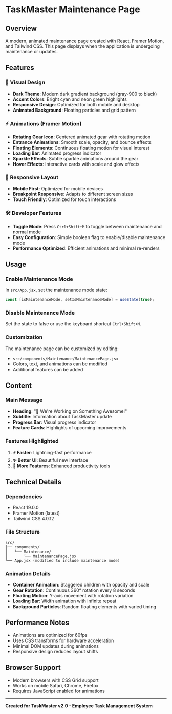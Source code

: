 # TaskMaster Maintenance Page

## Overview

A modern, animated maintenance page created with React, Framer Motion, and Tailwind CSS. This page displays when the application is undergoing maintenance or updates.

## Features

### 🎨 Visual Design
- **Dark Theme**: Modern dark gradient background (gray-900 to black)
- **Accent Colors**: Bright cyan and neon green highlights
- **Responsive Design**: Optimized for both mobile and desktop
- **Animated Background**: Floating particles and grid pattern

### ⚡ Animations (Framer Motion)
- **Rotating Gear Icon**: Centered animated gear with rotating motion
- **Entrance Animations**: Smooth scale, opacity, and bounce effects
- **Floating Elements**: Continuous floating motion for visual interest
- **Loading Bar**: Animated progress indicator
- **Sparkle Effects**: Subtle sparkle animations around the gear
- **Hover Effects**: Interactive cards with scale and glow effects

### 📱 Responsive Layout
- **Mobile First**: Optimized for mobile devices
- **Breakpoint Responsive**: Adapts to different screen sizes
- **Touch Friendly**: Optimized for touch interactions

### 🛠️ Developer Features
- **Toggle Mode**: Press `Ctrl+Shift+M` to toggle between maintenance and normal mode
- **Easy Configuration**: Simple boolean flag to enable/disable maintenance mode
- **Performance Optimized**: Efficient animations and minimal re-renders

## Usage

### Enable Maintenance Mode
In `src/App.jsx`, set the maintenance mode state:

```javascript
const [isMaintenanceMode, setIsMaintenanceMode] = useState(true);
```

### Disable Maintenance Mode
Set the state to false or use the keyboard shortcut `Ctrl+Shift+M`.

### Customization
The maintenance page can be customized by editing:
- `src/components/Maintenance/MaintenancePage.jsx`
- Colors, text, and animations can be modified
- Additional features can be added

## Content

### Main Message
- **Heading**: "🚧 We're Working on Something Awesome!"
- **Subtitle**: Information about TaskMaster update
- **Progress Bar**: Visual progress indicator
- **Feature Cards**: Highlights of upcoming improvements

### Features Highlighted
1. **⚡ Faster**: Lightning-fast performance
2. **✨ Better UI**: Beautiful new interface  
3. **🚀 More Features**: Enhanced productivity tools

## Technical Details

### Dependencies
- React 19.0.0
- Framer Motion (latest)
- Tailwind CSS 4.0.12

### File Structure
```
src/
├── components/
│   └── Maintenance/
│       └── MaintenancePage.jsx
└── App.jsx (modified to include maintenance mode)
```

### Animation Details
- **Container Animation**: Staggered children with opacity and scale
- **Gear Rotation**: Continuous 360° rotation every 8 seconds
- **Floating Motion**: Y-axis movement with rotation variation
- **Loading Bar**: Width animation with infinite repeat
- **Background Particles**: Random floating elements with varied timing

## Performance Notes

- Animations are optimized for 60fps
- Uses CSS transforms for hardware acceleration
- Minimal DOM updates during animations
- Responsive design reduces layout shifts

## Browser Support

- Modern browsers with CSS Grid support
- Works on mobile Safari, Chrome, Firefox
- Requires JavaScript enabled for animations

---

**Created for TaskMaster v2.0 - Employee Task Management System**
